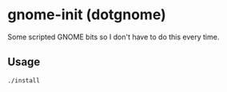 # gnome-init (dotgnome)

Some scripted GNOME bits so I don't have to do this every time.

## Usage

```sh
./install
```

